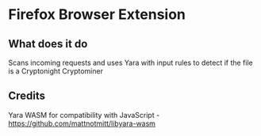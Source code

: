 # Firefox Browser Extension

## What does it do
Scans incoming requests and uses Yara with input rules to detect if the file is a Cryptonight Cryptominer

## Credits
Yara WASM for compatibility with JavaScript - https://github.com/mattnotmitt/libyara-wasm